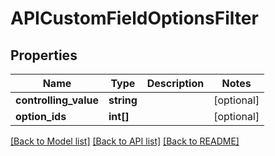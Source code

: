 # APICustomFieldOptionsFilter

## Properties
Name | Type | Description | Notes
------------ | ------------- | ------------- | -------------
**controlling_value** | **string** |  | [optional] 
**option_ids** | **int[]** |  | [optional] 

[[Back to Model list]](../README.md#documentation-for-models) [[Back to API list]](../README.md#documentation-for-api-endpoints) [[Back to README]](../README.md)


